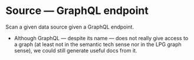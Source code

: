 # Source &mdash; GraphQL endpoint

Scan a given data source given a GraphQL endpoint.

- Although GraphQL &mdash; despite its name &mdash; does not really
  give access to a graph (at least not in the semantic tech sense nor
  in the LPG graph sense), we could still generate useful docs from it.
